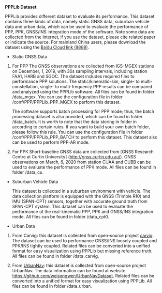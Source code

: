 **PPPLib Dataset**

PPPLib provides different dataset to evaluate its performance. This dataset contains three kinds of
data, namely static GNSS data, suburban vehicle data and urban data, which can be used to evaluate
the performance of PPP, PPK, GNSS/INS integration mode of the software. Note some data are
collected from the Internet, if you use the dataset, please cite related paper or indicate the source.
For mainland China users, please download the dataset using the [Baidu Cloud link (8888)](https://pan.baidu.com/s/1Yr5g9O_U52Wp7T_K2aPoqg).

* Static GNSS Data

 1. For PPP
    The GNSS observations are collected from IGS-MGEX stations on December, 1, 2019, with 30s sampling intervals,
    including station FAA1, HARB and SGOC. The dataset includes required files to performance PPP solutions.
    The static/kinematic-sim, single- to multi-constellation, single- to multi-frequency PPP results can be compared and
    analyzed using the PPPLib software. All files can be found in folder /data_mgex. You can use the configuration file
    in folder /conf/PPP/PPPLib_PPP_MGEX to perform this dataset.

    The software supports batch processing for PPP mode; thus, the batch processing dataset is also provided, which can
    be found in folder /data_batch. It is worth to note that the data storing in folder in according to certain rules.
    If you want to build your own batch folder, please follow this rule. You can use the configuration file in folder
    /conf/PPP/PPPLib_PPP_BATCH to perform this dataset. This dataset also can be used to perform PPP-AR mode.

 
 2. For PPK
    Short-baseline GNSS data are collected from [GNSS Research Centre at Curtin University]
    (http://gnss.curtin.edu.au/). GNSS observations on March, 6, 2020 from station CUAA and CUBB
    can be used to evaluate the performance of PPK mode. All files can be found in folder /data_cu.
 
* Suburban Vehicle Data
 
    This dataset is collected in a suburban environment with vehicle. The data collection platform is
    equipped with the GNSS (Trimble R10) and IMU (SPAN-CPT) sensors, together with accurate
    ground truth from SPAN-CPT system. This dataset can be used to evaluate the performance of the
    real-kinematic PPP, PPK and GNSS/INS integration mode. All files can be found in folder
    /data_cpt0.
 
*  Urban Data

 1. From Carvig: this dataset is collected from open-source project [carvig](https://github.com/Erensu/carvig). The dataset can be used to
    performance GNSS/INS loosely coupled and PPK/INS tightly coupled. Related files can be
    converted into a unified format for easy visualization using PPPLib but missing reference truth.
    All files can be found in folder /data_carvig.
 
 2. From [UrbanNav](https://github.com/weisongwen/UrbanNavDataset): this dataset is collected from open-source project UrbanNav. The data information can be
    found at website https://github.com/weisongwen/UrbanNavDataset. Related files can be
    converted into a unified format for easy visualization using PPPLib. All files can be found in
    folder /data_urban.
 